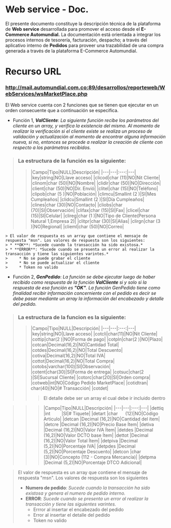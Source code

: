 # Web service - Doc.

El presente documento constituye la descripción técnica de la plataforma de **Web service** desarrollada para promover el acceso desde el **E-Commerce Automundial.** La documentación está orientada a integrar los procesos internos de tesorería, facturación, despacho; a través del aplicativo interno de **Pedidos** para proveer una trazabilidad de una compra generada a través de la plataforma E-Commerce Automundial.

# Recurso URL
### http://mail.automundial.com.co:89/desarrollos/reporteweb/WebServices/wsMarketPlace.php

El Web service cuenta con 2 funciones que se tienen que ejecutar en un orden consecuente que a continuación se especifica.

* Función 1, ***ValCliente***: *La siguiente función recibe los parámetros del cliente en un array, y verifica la existencia del mismo. Al momento de realizar la verificación si el cliente existe se realiza un proceso de validación y actualización al momento de encontrar alguna información nueva, si no, entonces se procede a realizar la creación de cliente con respecto a los parámetros recibidos.*

> ###  La estructura de la función es la siguiente:
  >>|Campo|Tipo|NULL|Descripción|
  |---|---|:---:|---|
  |key|string|NO|Llave acceso|
  |clicod|char (11)|NO|Nit Cliente|
  |clinom|char (50)|NO|Nombre|
  |clidir|char (50)|NO|Dirección|
  |client|char (50)|NO|Dir. Envió|
  |clitel|char (15)|NO|Teléfono|
  |clipob|char (5 )|NO|Población|
  |climcu|Smallint (2 )|SI|Mes Cumpleaños|
  |clidcu|Smallint (2 )|SI|Día Cumpleaños|
  |clines|char (30)|NO|Contacto|
  |cliobs|char (70)|SI|Observación|
  |clifax|char (15)|SI|Fax|
  |clicel|char (15)|SI|Celular|
  |clireg|char (1 )|NO|Tipo de Cliente(Persona Natural 1,Empresa 2)|
  |clitpr|char (30)|SI|Alias|
  |clirgn|char (3 )|NO|Regional|
  |clieml|char (50)|NO|Correo|

    > El valor de respuesta es un array que contiene el mensaje de respuesta "msn". Los valores de respuesta son los siguientes:
    > * **OK**: *Sucede cuando la transacción ha sido existosa.*
    > * **ERROR**: *Sucede cuando se presenta un error al realizar la transacción y tiene las siguientes varintes.*
    >     * No se puede grabar el cliente
    >     * No se puede actualizar el cliente
    >     * Token no valido

* Función 2, ***GenPedido***: *La función se debe ejecutar luego de haber recibido como respuesta de la función **ValCliente** si y solo si la respuesta de esa función es **"OK"**.*
*La función GenPedido tiene como finalidad recibir información concerniente con el pedido es decir se debe pasar mediante un array la información del encabezado y detalle del pedido.*

> ###  La estructura de la funcion es la siguiente:
>>|Campo|Tipo|NULL|Descripción|
|---|---|:---:|---|
|key|string|NO|Llave acceso|
|cotcli|char(11)|NO|Nit Cliente|
|cottip|char(2 )|NO|Forma de pago|
|cotpln|char(2 )|NO|Plazo|
|cotcan|Decimal(16,2)|NO|Cantidad Total|
|cotdes|Decimal(16,2)|NO|Total Descuento|
|cotiva|Decimal(16,2)|NO|Total IVA|
|cottot|Decimal(16,2)|NO|Total Compra|
|cotobs|varchar(100)|SI|Observación|
|cotent|char(30)|SI|Forma de entrega|
|cotsuc|char(2 )|SI|Sucursal Cliente|
|cotorc|char(20)|SI|Orden compra|
|cotweb|int|NO|Código Pedido MarketPlace|
|cotidtran| char(40)|NO|# Transacción|
|cotdet|
>>>  El detalle debe ser un array el cual debe ir incluido dentro

>>>  |Campo|Tipo|NULL|Descripción|
|---|---|:---:|---|
|dettiq  |int           |SI|# Tiquete|
|detart  |char      (12)|NO|Código Articulo|
|detcan  |Decimal (16,2)|NO|Cantidad del ítem|
|detcre  |Decimal (16,2)|NO|Precio Base Ítem|
|detiva  |Decimal (16,2)|NO|Valor IVA Ítem|
|detdes  |Decimal (16,2)|NO|Valor DCTO base Ítem|
|dettot  |Decimal (16,2)|NO|Valor Total Ítem|
|detpiva |Decimal  (5,2)|NO|Porcentaje IVA|
|detpdes |Decimal  (5,2)|NO|Porcentaje Descuento|
|detcon  |char       (3)|NO|Concepto (112 - Compra Mercancía)|
|detpma  |Decimal  (5,2)|NO|Porcentaje DTCO Adicional|

>El valor de respuesta es un array que contiene el mensaje de respuesta "msn". Los valores de respuesta son los siguientes
> * **Numero de pedido**: *Sucede cuando la transacción ha sido existosa y genera el numero de pedido interno.*
> * **ERROR**: *Sucede cuando se presenta un error al realizar la transacción y tiene las siguientes varintes.*
>     * Errror al insertar el encabezado del pedido
>     * Error al insertar el detalle del pedido
>     * Token no valido
